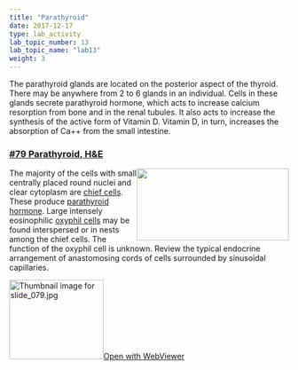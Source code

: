 ```yaml
---
title: "Parathyroid"
date: 2017-12-17
type: lab_activity
lab_topic_number: 13
lab_topic_name: "lab13"
weight: 3
---
```

<div class="entrybody">
						<p>The parathyroid glands are located on the posterior aspect of the thyroid. There may be anywhere from 2 to 6 glands in an individual. Cells in these glands secrete parathyroid hormone, which acts to increase calcium resorption from bone and in the renal tubules. It also acts to increase the synthesis of the active form of Vitamin D. Vitamin D, in turn, increases the absorption of Ca++ from the small intestine.</p>

<h3><u><b>#79 Parathyroid, <span class="caps">H&amp;E</span></b></u></h3>

<p><img src="/assets/images/79%20parathyroid.jpg" style="width:274px; height:130px; float:right;">The majority of the cells with small centrally placed round nuclei and clear cytoplasm are <u>chief cells</u>. These produce <u>parathyroid hormone</u>. Large intensely eosinophilic <u>oxyphil cells</u> may be found interspersed or in nests among the chief cells. The function of the oxyphil cell is unknown. Review the typical endocrine arrangement of anastomosing cords of cells surrounded by sinusoidal capillaries.</p>

<div class="thumbnail"> <a href="https://histologylab.ctl.columbia.edu/slides/slide79/" target="_blank"><img alt="Thumbnail image for slide_079.jpg" src="/assets/images/slide_079-thumb-170x143-1581.jpg" width="170" height="143" class="mt-image-left"></a><a href="https://histologylab.ctl.columbia.edu/slides/slide79/" target="_blank">Open with WebViewer</a></div>
						
						
</div>
